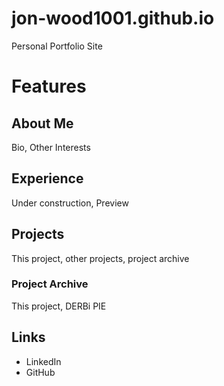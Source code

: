 # jon-wood1001.github.io
Personal Portfolio Site
# Features
## About Me
Bio, Other Interests
## Experience
Under construction, Preview
## Projects
This project, other projects, project archive
### Project Archive
This project, DERBi PIE
## Links
* LinkedIn
* GitHub